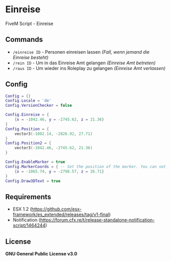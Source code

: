 # Einreise
FiveM Script - Einreise

## Commands
* `/einreise ID` - Personen einreisen lassen *(Fall, wenn jemand die Einreise besteht)*
* `/rein ID` - Um in das Einreise Amt gelangen *(Einreise Amt betreten)*
* `/raus ID` - Um wieder ins Roleplay zu gelangen *(Einreise Amt verlassen)*

## Config
```lua
Config = {}
Config.Locale = 'de'
Config.VersionChecker = false

Config.Einreise = {
    {x = -1042.46, y = -2745.62, z = 21.36}
}
Config.Position = {
    vector3(-1082.14, -2826.92, 27.71)
}
Config.Position2 = {
    vector3(-1042.46, -2745.62, 21.36)
}

Config.EnableMarker = true 
Config.MarkerCoords = { -- Set the position of the marker. You can set multiple markers
    {x = -1065.74, y = -2798.57, z = 26.71}
}
Config.Draw3DText = true
```

## Requirements
* ESX 1.2 (https://github.com/esx-framework/es_extended/releases/tag/v1-final)
* Notification (https://forum.cfx.re/t/release-standalone-notification-script/1464244)

## License
**GNU General Public License v3.0**